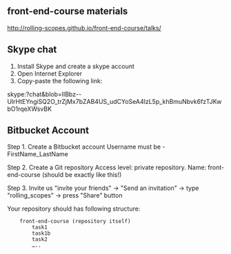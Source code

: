 ## front-end-course materials

http://rolling-scopes.github.io/front-end-course/talks/

## Skype chat

1. Install Skype and create a skype account
2. Open Internet Explorer
3. Copy-paste the following link:

skype:?chat&blob=lIBbz--UlrHtEYngiSQ2O_trZjMx7bZAB4US_udCYoSeA4IzL5p_khBmuNbvk6fzTJKwbO1rqeXWsvBK


## Bitbucket Account
Step 1. Create a Bitbucket account
	Username must be - FirstName_LastName

Step 2. Create a Git repository 
	Access level: private repository.
	Name: front-end-course (should be exactly like this!)

Step 3. Invite us
"invite your friends" -> 
"Send an invitation" ->
 type "rolling_scopes" -> 
press "Share" button

Your repository should has following structure:
```
	front-end-course (repository itself)
		task1
		task1b
		task2
		…..
```

